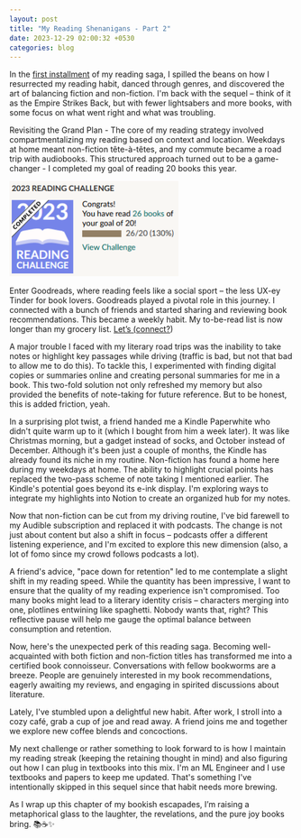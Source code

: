 ```yaml
---
layout: post
title: "My Reading Shenanigans - Part 2"
date: 2023-12-29 02:00:32 +0530
categories: blog
---
```


In the [first installment](https://abhijithc.com/blog/2023/05/01/i-started-reading-again.html) of my reading saga, I spilled the beans on how I resurrected my reading habit, danced through genres, and discovered the art of balancing fiction and non-fiction.  I'm back with the sequel – think of it as the Empire Strikes Back, but with fewer lightsabers and more books, with some focus on what went right and what was troubling.

Revisiting the Grand Plan - The core of my reading strategy involved compartmentalizing my reading based on context and location. Weekdays at home meant non-fiction tête-à-têtes, and my commute became a road trip with audiobooks. This structured approach turned out to be a game-changer - I completed my goal of reading 20 books this year.

<img src="/assets/2023-12-29/challenge.png" width="300">

Enter Goodreads, where reading feels like a social sport – the less UX-ey Tinder for book lovers. Goodreads played a pivotal role in this journey. I connected with a bunch of friends and started sharing and reviewing book recommendations. This became a weekly habit. My to-be-read list is now longer than my grocery list. [Let’s (connect?](https://www.goodreads.com/user/show/159213582-abhijith-c))

A major trouble I faced with my literary road trips was the inability to take notes or highlight key passages while driving (traffic is bad, but not that bad to allow me to do this). To tackle this, I experimented with finding digital copies or summaries online and creating personal summaries for me in a book. This two-fold solution not only refreshed my memory but also provided the benefits of note-taking for future reference. But to be honest, this is added friction, yeah.

In a surprising plot twist, a friend handed me a Kindle Paperwhite who didn't quite warm up to it (which I bought from him a week later). It was like Christmas morning, but a gadget instead of socks, and October instead of December. Although it's been just a couple of months, the Kindle has already found its niche in my routine. Non-fiction has found a home here during my weekdays at home. The ability to highlight crucial points has replaced the two-pass scheme of note taking I mentioned earlier. The Kindle's potential goes beyond its e-ink display. I'm exploring ways to integrate my highlights into Notion to create an organized hub for my notes.

Now that non-fiction can be cut from my driving routine, I've bid farewell to my Audible subscription and replaced it with podcasts. The change is not just about content but also a shift in focus – podcasts offer a different listening experience, and I'm excited to explore this new dimension (also, a lot of fomo since my crowd follows podcasts a lot).

A friend's advice, "pace down for retention" led to me contemplate a slight shift in my reading speed. While the quantity has been impressive, I want to ensure that the quality of my reading experience isn't compromised. Too many books might lead to a literary identity crisis – characters merging into one, plotlines entwining like spaghetti. Nobody wants that, right? This reflective pause will help me gauge the optimal balance between consumption and retention.

Now, here's the unexpected perk of this reading saga. Becoming well-acquainted with both fiction and non-fiction titles has transformed me into a certified book connoisseur. Conversations with fellow bookworms are a breeze. People are genuinely interested in my book recommendations, eagerly awaiting my reviews, and engaging in spirited discussions about literature.

Lately, I've stumbled upon a delightful new habit. After work, I stroll into a cozy café, grab a cup of joe and read away. A friend joins me and together we explore new coffee blends and concoctions.

My next challenge or rather something to look forward to is how I maintain my reading streak (keeping the retaining thought in mind) and also figuring out how I can plug in textbooks into this mix. I'm an ML Engineer and I use textbooks and papers to keep me updated. That's something I've intentionally skipped in this sequel since that habit needs more brewing.

As I wrap up this chapter of my bookish escapades, I’m raising a metaphorical glass to the laughter, the revelations, and the pure joy books bring. 📚☕️✨

